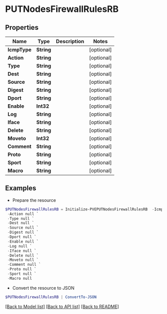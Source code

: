 # PUTNodesFirewallRulesRB
## Properties

Name | Type | Description | Notes
------------ | ------------- | ------------- | -------------
**IcmpType** | **String** |  | [optional] 
**Action** | **String** |  | [optional] 
**Type** | **String** |  | [optional] 
**Dest** | **String** |  | [optional] 
**Source** | **String** |  | [optional] 
**Digest** | **String** |  | [optional] 
**Dport** | **String** |  | [optional] 
**Enable** | **Int32** |  | [optional] 
**Log** | **String** |  | [optional] 
**Iface** | **String** |  | [optional] 
**Delete** | **String** |  | [optional] 
**Moveto** | **Int32** |  | [optional] 
**Comment** | **String** |  | [optional] 
**Proto** | **String** |  | [optional] 
**Sport** | **String** |  | [optional] 
**Macro** | **String** |  | [optional] 

## Examples

- Prepare the resource
```powershell
$PUTNodesFirewallRulesRB = Initialize-PVEPUTNodesFirewallRulesRB  -IcmpType null `
 -Action null `
 -Type null `
 -Dest null `
 -Source null `
 -Digest null `
 -Dport null `
 -Enable null `
 -Log null `
 -Iface null `
 -Delete null `
 -Moveto null `
 -Comment null `
 -Proto null `
 -Sport null `
 -Macro null
```

- Convert the resource to JSON
```powershell
$PUTNodesFirewallRulesRB | ConvertTo-JSON
```

[[Back to Model list]](../README.md#documentation-for-models) [[Back to API list]](../README.md#documentation-for-api-endpoints) [[Back to README]](../README.md)

